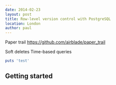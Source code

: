 ```yaml
---
date: 2014-02-23
layout: post
title: Row-level version control with PostgreSQL
location: London
author: paul
---
```


Paper trail https://github.com/airblade/paper_trail

Soft deletes
Time-based queries

```ruby
puts 'test'
```

## Getting started
